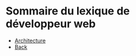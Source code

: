 # Sommaire du lexique de développeur web

- [Architecture](https://github.com/Floriane-MAFFEI/Lexique-Dev/blob/master/Lexique.md#architecture)
- [Back](https://github.com/Floriane-MAFFEI/Lexique-Dev/blob/master/Lexique.md#back)